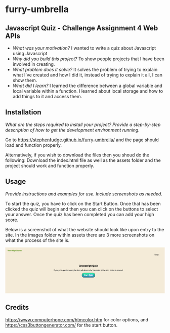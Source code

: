 # furry-umbrella

## Javascript Quiz - Challenge Assignment 4 Web APIs

- *What was your motivation?*  I wanted to write a quiz about Javascript using Javascript
- *Why did you build this project?*  To show people projects that I have been involved in creating.
- *What problem does it solve?*  It solves the problem of trying to explain what I've created and how I did it, instead of trying to explain it all, I can show them.
- *What did I learn?* I learned the difference between a global variable and local variable within a function.  I learned about local storage and how to add things to it and access them.



## Installation

*What are the steps required to install your project? Provide a step-by-step description of how to get the development environment running.*

Go to https://stephenfudge.github.io/furry-umbrella/ and the page should load and function properly. 

Alternatively, if you wish to download the files then you shoud do the following:
Download the index.html file as well as the assets folder and the project should work and function properly. 

## Usage

*Provide instructions and examples for use. Include screenshots as needed.*

To start the quiz, you have to click on the Start Button. Once that has been clicked the quiz will begin and then you can click on the buttons to select your answer. Once the quiz has been completed you can add your high score.


Below is a screenshot of what the website should look like upon entry to the site.  In the images folder within assets there are 3 more screenshots on what the process of the site is. 


![alt text](assets/images//startpage.png)


## Credits
https://www.computerhope.com/htmcolor.htm for color options, and https://css3buttongenerator.com/ for the start button.